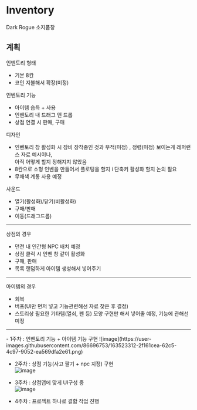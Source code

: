 # Inventory
Dark Rogue 소지품창

## 계획
인벤토리 형태
- 기본 8칸
- 코인 지불해서 확장(미정)  
  
인벤토리 기능
- 아이템 습득 + 사용
- 인벤토리 내 드래그 앤 드롭
- 상점 연결 시 판매, 구매
  
디자인
- 인벤토리 창 활성화 시 장비 장착중인 것과 부적(미정) , 정령(미정) 보이는게 레퍼런스 자료 예시이나, <br> 아직 어떻게 할지 정해지지 않았음
- 8칸으로 소형 인벤을 만들어서 플로팅을 할지 i 단축키 활성화 할지 논의 필요
- 무채색 계통 사용 예정
  
사운드
- 열기(활성화)/닫기(비활성화)
- 구매/판매
- 이동(드래그드롭)


<hr> 

상점의 경우
- 던전 내 인간형 NPC  배치 예정
- 상점 클릭 시 인벤 창 같이 활성화
- 구매, 판매 
- 목록 랜덤하게 아이템 생성해서 넣어주기

<hr>

아이템의 경우
- 회복
- 버프(UI만 먼저 넣고 기능관련해선 자료 찾은 후 결정)
- 스토리상 필요한 기타템(열쇠, 펜 등) 모양 구현만 해서 넣어줄 예정, 기능에 관해선 미정 

<hr>  
- 1주차 : 인벤토리 기능 + 아이템 기능 구현  
![image](https://user-images.githubusercontent.com/86696753/163523312-2f161cea-62c5-4c97-9052-ea569dfa2e61.png)
 
- 2주차 : 상점 기능(사고 팔기 + npc 지정) 구현  
![image](https://user-images.githubusercontent.com/86696753/163522698-c135f0c6-af17-42b5-a540-716d41a509d0.png)
  
- 3주차 : 상점맵에 맞게 UI구성 중  
![image](https://user-images.githubusercontent.com/86696753/163521735-9206428d-a379-441a-91a2-693e76122ae8.png)
  
- 4주차 : 프로젝트 하나로 결합 작업 진행  

